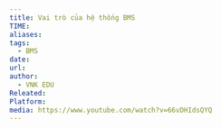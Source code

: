 ```yaml
---
title: Vai trò của hệ thống BMS
TIME:
aliases:
tags:
  - BMS
date:
url:
author:
  - VNK EDU
Releated:
Platform:
media: https://www.youtube.com/watch?v=66vDHIdsQYQ
---
```


